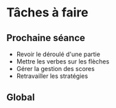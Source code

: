 # Tâches à faire
## Prochaine séance
- Revoir le déroulé d'une partie
- Mettre les verbes sur les flèches
- Gérer la gestion des scores
- Retravailler les stratégies
## Global

